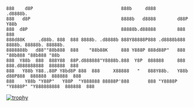 <!-- ![channels4_banner](https://github.com/KovasMcCann/KovasMcCann/assets/44278533/1d736f70-30e7-415b-b483-8c8293a46119) -->

    888    d8P                                 888b     d888         .d8888b.                          
    888   d8P                                  8888b   d8888        d88P  Y88b                         
    888  d8P                                   88888b.d88888        888    888                         
    888d88K     .d88b. 888  888 8888b. .d8888b 888Y88888P888 .d8888b888        8888b. 88888b. 88888b.  
    8888888b   d88""88b888  888    "88b88K     888 Y888P 888d88P"   888           "88b888 "88b888 "88b 
    888  Y88b  888  888Y88  88P.d888888"Y8888b.888  Y8P  888888     888    888.d888888888  888888  888 
    888   Y88b Y88..88P Y8bd8P 888  888     X88888   "   888Y88b.   Y88b  d88P888  888888  888888  888 
    888    Y88b "Y88P"   Y88P  "Y888888 88888P'888       888 "Y8888P "Y8888P" "Y888888888  888888  888 

[![trophy](https://github-profile-trophy.vercel.app/?username=KovasMcCann)](https://github.com/ryo-ma/github-profile-trophy)

<!--
**KovasMcCann/KovasMcCann** is a ✨ _special_ ✨ repository because its `README.md` (this file) appears on your GitHub profile.

Here are some ideas to get you started:

- 🔭 I’m currently working on ...
- 🌱 I’m currently learning ...
- 👯 I’m looking to collaborate on ...
- 🤔 I’m looking for help with ...
- 💬 Ask me about ...
- 📫 How to reach me: ...
- 😄 Pronouns: ...
- ⚡ Fun fact: ...
-->

